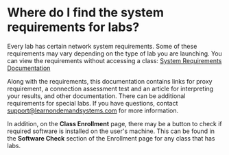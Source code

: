 # Where do I find the system requirements for labs?

Every lab has certain network system requirements. Some of these requirements may vary depending on the type of lab you are launching.  You can view the requirements without accessing a class: [System Requirements Documentation](https://learnondemandsystems.github.io/TMS-Documents/troubleshooting/connectivity-requires.html)

Along with the requirements, this documentation contains links for proxy requirement, a connection assessment test and an article for interpreting your results, and other documentation. There can be additional requirements for special labs. If you have questions, contact support@learnondemandsystems.com for more information.

In addition, on the **Class Enrollment** page, there may be a button to check if required software is installed on the user's machine. This can be found in the **Software Check** section of the Enrollment page for any class that has labs.